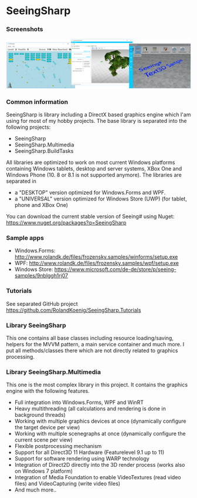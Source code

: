 # SeeingSharp
### Screenshots
![alt tag](Misc/WikiImages/SeeingSharp_Samples.png)

### Common information
SeeingSharp is library including a DirectX based graphics engine which I'am using for most of my hobby projects. 
The base library is separated into the following projects:
 - SeeingSharp
 - SeeingSharp.Multimedia
 - SeeingSharp.BuildTasks
 
All libraries are optimized to work on most current Windows platforms containing Windows tablets, desktop and server systems, XBox One and Windows Phone (10. 8 or 8.1 is not supported anymore). The libraries are separated in 
 - a "DESKTOP" version optimized for Windows.Forms and WPF.
 - a "UNIVERSAL" version optimized for Windows Store (UWP) (for tablet, phone and XBox One)

You can download the current stable version of Seeing# using Nuget:
https://www.nuget.org/packages?q=SeeingSharp

### Sample apps
 - Windows.Forms: http://www.rolandk.de/files/frozensky.samples/winforms/setup.exe
 - WPF: http://www.rolandk.de/files/frozensky.samples/wpf/setup.exe
 - Windows Store: https://www.microsoft.com/de-de/store/p/seeing-samples/9nblggh1rj07

### Tutorials
See separated GitHub project 
https://github.com/RolandKoenig/SeeingSharp.Tutorials

### Library SeeingSharp
This one contains all base classes including resource loading/saving, helpers for the MVVM pattern, a main service container and much more. I put all methods/classes there which are not directly related to graphics processing.

### Library SeeingSharp.Multimedia
This one is the most complex library in this project. It contains the graphics engine with the following features.
 - Full integration into Windows.Forms, WPF and WinRT
 - Heavy multithreading (all calculations and rendering is done in background threads)
 - Working with multiple graphics devices at once (dynamically configure the target device per view)
 - Working with multiple scenegraphs at once (dynamically configure the current scene per view)
 - Flexible postprocessing mechanism
 - Support for all Direct3D 11 Hardware (Featurelevel 9.1 up to 11)
 - Support for software rendering using WARP technology
 - Integration of Direct2D directly into the 3D render process (works also on Windows 7 platform)
 - Integration of Media Foundation to enable VideoTextures (read video files) and VideoCapturing (write video files)
 - And much more..